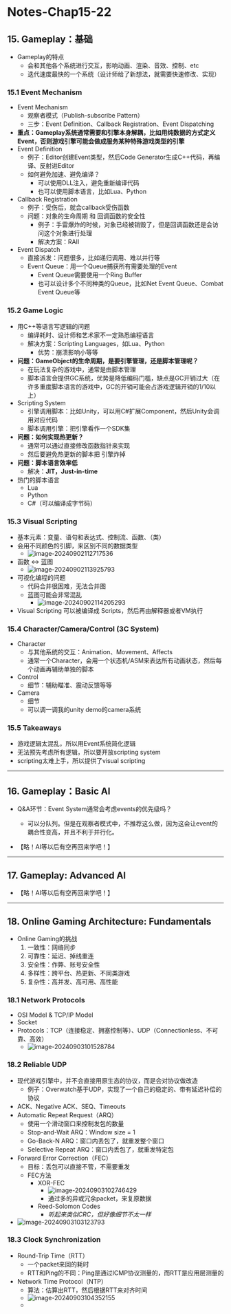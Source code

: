 # Notes-Chap15-22

## 15. Gameplay：基础

* Gameplay的特点
  * 会和其他各个系统进行交互，影响动画、渲染、音效、控制、etc
  * 迭代速度最快的一个系统（设计师给了新想法，就需要快速修改、实现）

### 15.1 Event Mechanism

* Event Mechanism
  * 观察者模式（Publish-subscribe Pattern）
  * 三步：Event Definition、Callback Registration、Event Dispatching
* **重点：Gameplay系统通常需要和引擎本身解耦，比如用纯数据的方式定义Event，否则游戏引擎可能会做成服务某种特殊游戏类型的引擎**
* Event Definition
  * 例子：Editor创建Event类型，然后Code Generator生成C++代码，再编译、反射进Editor
  * 如何避免加速、避免编译？
    * 可以使用DLL注入，避免重新编译代码
    * 也可以使用脚本语言，比如Lua、Python
* Callback Registration
  * 例子：受伤后，就会callback受伤函数
  * 问题：对象的生命周期 和 回调函数的安全性
    * 例子：手雷爆炸的时候，对象已经被销毁了，但是回调函数还是会访问这个对象进行处理
    * 解决方案：RAII
* Event Dispatch
  * 直接派发：问题很多，比如递归调用、难以并行等
  * Event Queue：用一个Queue捕获所有需要处理的Event
    * Event Queue需要使用一个Ring Buffer
    * 也可以设计多个不同种类的Queue，比如Net Event Queue、Combat Event Queue等

### 15.2 Game Logic

* 用C++等语言写逻辑的问题
  * 编译耗时、设计师和艺术家不一定熟悉编程语言
  * 解决方案：Scripting Languages，如Lua、Python
    * 优势：崩溃影响小等等
* **问题：GameObject的生命周期，是要引擎管理，还是脚本管理呢？**
  * 在玩法复杂的游戏中，通常是由脚本管理
  * 脚本语言会提供GC系统，优势是降低编码门槛，缺点是GC开销过大（在许多重度脚本语言的游戏中，GC的开销可能会占游戏逻辑开销的1/10以上）
* Scripting System
  * 引擎调用脚本：比如Unity，可以用C#扩展Component，然后Unity会调用对应代码
  * 脚本调用引擎：把引擎看作一个SDK集
* **问题：如何实现热更新？**
  * 通常可以通过直接修改函数指针来实现
  * 然后要避免热更新的脚本把  引擎炸掉
* **问题：脚本语言效率低**
  * 解决：**JIT，Just-in-time**
* 热门的脚本语言
  * Lua
  * Python
  * C#（可以编译成字节码）

### 15.3 Visual Scripting

* 基本元素：变量、语句和表达式、控制流、函数、（类）
* 会用不同颜色的引脚，来区别不同的数据类型
  * ![image-20240902112717536](./Notes-Chap15-22/image-20240902112717536.png)
* 函数 <-> 蓝图
  * ![image-20240902113925793](./Notes-Chap15-22/image-20240902113925793.png)
* 可视化编程的问题
  * 代码合并很困难，无法合并图
  * 蓝图可能会非常混乱
    * ![image-20240902114205293](./Notes-Chap15-22/image-20240902114205293.png)
* Visual Scripting 可以被编译成 Scripts，然后再由解释器或者VM执行

### 15.4 Character/Camera/Control (3C System)

* Character
  * 与其他系统的交互：Animation、Movement、Affects
  * 通常一个Character，会用一个状态机/ASM来表达所有动画状态，然后每个动画再辅助单独的脚本
* Control
  * 细节：辅助瞄准、震动反馈等等
* Camera
  * 细节
  * 可以调一调我的unity demo的camera系统

### 15.5 Takeaways

* 游戏逻辑太混乱，所以用Event系统简化逻辑
* 无法预先考虑所有逻辑，所以要开放scripting system
* scripting太难上手，所以提供了visual scripting

***

## 16. Gameplay：Basic AI

* Q&A环节：Event System通常会考虑events的优先级吗？
  * 可以分队列。但是在观察者模式中，不推荐这么做，因为这会让event的耦合性变高，并且不利于并行化。

* 【略！AI等以后有空再回来学吧！】

***

## 17. Gameplay: Advanced AI

* 【略！AI等以后有空再回来学吧！】

***

## 18. Online Gaming Architecture: Fundamentals

* Online Gaming的挑战
  1. 一致性：网络同步
  2. 可靠性：延迟、掉线重连
  3. 安全性：作弊、账号安全性
  4. 多样性：跨平台、热更新、不同类游戏
  5. 复杂性：高并发、高可用、高性能

### 18.1 Network Protocols

* OSI Model & TCP/IP Model
* Socket
* Protocols：TCP（连接稳定、拥塞控制等）、UDP（Connectionless、不可靠、高效）
  * ![image-20240903101528784](./Notes-Chap15-22/image-20240903101528784.png)

### 18.2 Reliable UDP

* 现代游戏引擎中，并不会直接用原生态的协议，而是会对协议做改造
  * 例子：Overwatch基于UDP，实现了一个自己的稳定的、带有延迟补偿的协议
* ACK、Negative ACK、SEQ、Timeouts
* Automatic Repeat Request（ARQ）
  * 使用一个滑动窗口来控制发包的数量
  * Stop-and-Wait ARQ：Window size = 1
  * Go-Back-N ARQ：窗口内丢包了，就重发整个窗口
  * Selective Repeat ARQ：窗口内丢包了，就重发特定包
* Forward Error Correction（FEC）
  * 目标：丢包可以直接不管，不需要重发
  * FEC方法
    * XOR-FEC
      * ![image-20240903102746429](./Notes-Chap15-22/image-20240903102746429.png)
      * 通过多的异或冗余packet，来复原数据
    * Reed-Solomon Codes
      * *听起来类似CRC，但好像细节不太一样*
* ![image-20240903103123793](./Notes-Chap15-22/image-20240903103123793.png)

### 18.3 Clock Synchronization

* Round-Trip Time（RTT）
  * 一个packet来回的耗时
  * RTT和Ping的不同：Ping是通过ICMP协议测量的，而RTT是应用层测量的
* Network Time Protocol（NTP）
  * 算法：估算出RTT，然后根据RTT来对齐时间
  * ![image-20240903104352155](./Notes-Chap15-22/image-20240903104352155.png)
  * 

